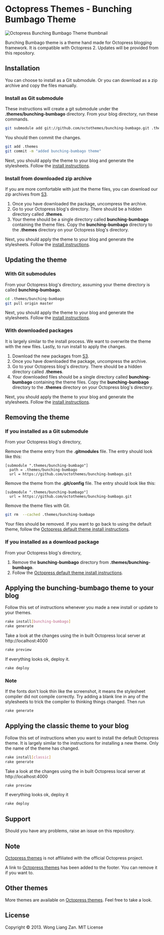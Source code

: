 # Octopress Themes - Bunching Bumbago Theme

![Octopress Bunching Bumbago Theme thumbnail](https://s3.amazonaws.com/static.octopressthemes.com/thumbnails/bunching-bumbago-thumbnail.png)

Bunching Bumbago theme is a theme hand made for Octopress blogging framework. It is compatible with Octopress 2. Updates will be provided from this repository.

## Installation

You can choose to install as a Git submodule. Or you can download as a zip archive and copy the files manually.

### Install as Git submodule

These instructions will create a git submodule under the __.themes/bunching-bumbago__ directory. From your blog directory, run these commands.

``` sh
git submodule add git://github.com/octothemes/bunching-bumbago.git .themes/bunching-bumbago
```

You should then commit the changes.

``` sh
git add .themes
git commit -m "added bunching-bumbago theme"
```

Next, you should apply the theme to your blog and generate the stylesheets. Follow the [install instructions](#applying-the-bunching-bumbago-theme-to-your-blog).

### Install from downloaded zip archive

If you are more comfortable with just the theme files, you can download our zip archives from [S3](https://s3.amazonaws.com/static.octopressthemes.com/themes/bunching-bumbago-v0.1.0.zip).

1. Once you have downloaded the package, uncompress the archive.
2. Go to your Octopress blog's directory. There should be a hidden directory called __.themes__.
3. Your theme should be a single directory called __bunching-bumbago__ containing the theme files. Copy the __bunching-bumbago__ directory to the __.themes__ directory on your Octopress blog's directory.

Next, you should apply the theme to your blog and generate the stylesheets. Follow the [install instructions](#applying-the-bunching-bumbago-theme-to-your-blog).

## Updating the theme

### With Git submodules

From your Octopress blog's directory, assuming your theme directory is called __bunching-bumbago__.

``` sh
cd .themes/bunching-bumbago
git pull origin master
```

Next, you should apply the theme to your blog and generate the stylesheets. Follow the [install instructions](#applying-the-bunching-bumbago-theme-to-your-blog).

### With downloaded packages

It is largely similar to the install process. We want to overwrite the theme with the new files. Lastly, to run install to apply the changes.

1. Download the new packages from [S3](https://s3.amazonaws.com/static.octopressthemes.com/themes/bunching-bumbago-v0.1.0.zip).
2. Once you have downloaded the package, uncompress the archive.
3. Go to your Octopress blog's directory. There should be a hidden directory called __.themes__.
4. Your downloaded files should be a single directory called __bunching-bumbago__ containing the theme files. Copy the __bunching-bumbago__ directory to the __.themes__ directory on your Octopress blog's directory.

Next, you should apply the theme to your blog and generate the stylesheets. Follow the [install instructions](#applying-the-bunching-bumbago-theme-to-your-blog).

## Removing the theme

### If you installed as a Git submodule

From your Octopress blog's directory,

Remove the theme entry from the __.gitmodules__ file. The entry should look like this:
```
[submodule ".themes/bunching-bumbago"]
  path = .themes/bunching-bumbago
  url = https://github.com/octothemes/bunching-bumbago.git
```

Remove the theme from the __.git/config__ file. The entry should look like this:
```
[submodule ".themes/bunching-bumbago"]
  url = https://github.com/octothemes/bunching-bumbago.git
```

Remove the theme files with Git.
``` sh
git rm  --cached .themes/bunching-bumbago
```

Your files should be removed. If you want to go back to using the default theme, follow the [Octopress default theme install instructions](#applying-the-classic-theme-to-your-blog).

### If you installed as a download package

From your Octopress blog's directory,

1. Remove the __bunching-bumbago__ directory from __.themes/bunching-bumbago__.
2. Follow the [Octopress default theme install instructions](#applying-the-bunching-bumbago-theme-to-your-blog).

## Applying the bunching-bumbago theme to your blog

Follow this set of instructions whenever you made a new install or update to your themes.

``` sh
rake install[bunching-bumbago]
rake generate
```

Take a look at the changes using the in built Octopress local server at http://localhost:4000

``` sh
rake preview
```

If everything looks ok, deploy it.

``` sh
rake deploy
```

### Note

If the fonts don't look thin like the screenshot, it means the stylesheet compiler did not compile correctly. Try adding a blank line in any of the stylesheets to trick the compiler to thinking things changed. Then run

``` sh
rake generate
```

## Applying the classic theme to your blog

Follow this set of instructions when you want to install the default Octopress theme. It is largely similar to the instructions for installing a new theme. Only the name of the theme has changed.

``` sh
rake install[classic]
rake generate
```

Take a look at the changes using the in built Octopress local server at http://localhost:4000

``` sh
rake preview
```

If everything looks ok, deploy it

``` sh
rake deploy
```

## Support

Should you have any problems, raise an issue on this repository.

## Note

[Octopress themes](http://octopressthemes.com) is not affiliated with the official Octopress project.

A link to [Octopress themes](http://octopressthemes.com) has been added to the footer. You can remove it if you want to.

## Other themes

More themes are available on [Octopress themes](http://octopressthemes.com). Feel free to take a look.

## License

Copyright &copy; 2013. Wong Liang Zan. MIT License
